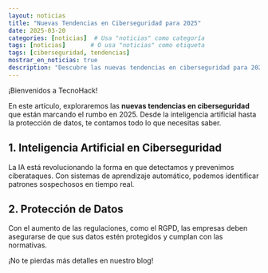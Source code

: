 ```yaml
---
layout: noticias
title: "Nuevas Tendencias en Ciberseguridad para 2025"
date: 2025-03-20
categories: [noticias]  # Usa "noticias" como categoría
tags: [noticias]       # O usa "noticias" como etiqueta
tags: [ciberseguridad, tendencias]
mostrar_en_noticias: true
description: "Descubre las nuevas tendencias en ciberseguridad para 2025 y cómo proteger tu negocio de las amenazas digitales."
---
```


¡Bienvenidos a TecnoHack!

En este artículo, exploraremos las **nuevas tendencias en ciberseguridad** que están marcando el rumbo en 2025. Desde la inteligencia artificial hasta la protección de datos, te contamos todo lo que necesitas saber.

## 1. Inteligencia Artificial en Ciberseguridad
La IA está revolucionando la forma en que detectamos y prevenimos ciberataques. Con sistemas de aprendizaje automático, podemos identificar patrones sospechosos en tiempo real.

## 2. Protección de Datos
Con el aumento de las regulaciones, como el RGPD, las empresas deben asegurarse de que sus datos estén protegidos y cumplan con las normativas.

¡No te pierdas más detalles en nuestro blog!